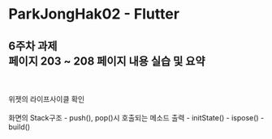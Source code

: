 # ParkJongHak02 - Flutter


## 6주차 과제<br/>페이지 203 ~ 208 페이지 내용 실습 및 요약

<br/>
<br/>
위젯의 라이프사이클 확인
<br/>
<br/>
화면의 Stack구조 - push(), pop()시 호출되는 메소드 출력
- initState()
- ispose()
- build()
